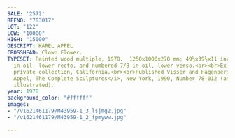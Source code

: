 ```yaml
---
SALE: '2572'
REFNO: "783017"
LOT: "122"
LOW: "10000"
HIGH: "15000"
DESCRIPT: KAREL APPEL
CROSSHEAD: Clown Flower.
TYPESET: Painted wood multiple, 1978.  1250x1000x270 mm; 49½x39½x11 inches.  Signed
  in oil, lower recto, and numbered 7/8 in oil, lower verso.<br><br>Ex-collection
  private collection, California.<br><br>Published Visser and Hagenberg, <I>Karel
  Appel, The Complete Sculptures</i>, New York, 1990, Number 78-012 (another example
  illustrated).
year: 1978
background_color: "#ffffff"
images:
- "/v1621461179/M43959-1_3_lsjmg2.jpg"
- "/v1621461179/M43959-1_2_fpmyww.jpg"

---
```


